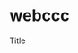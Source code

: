# webccc
<!DOCTYPE html>
<html lang="en">
<head>
    <meta charset="UTF-8">
    <title>bilibili</title>
</head>
<body>Title<a href="//www.baidu.com"></a>

</body>
</html>
